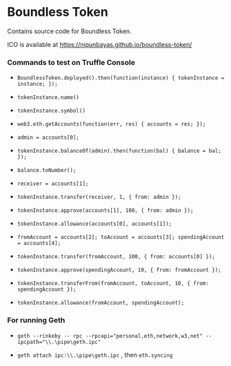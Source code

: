 # Boundless Token
Contains source code for Boundless Token.

ICO is available at https://nipunbayas.github.io/boundless-token/

### Commands to test on Truffle Console

- ```BoundlessToken.deployed().then(function(instance) { tokenInstance = instance; });```

- ```tokenInstance.name()```

- ```tokenInstance.symbol()```

- ```web3.eth.getAccounts(function(err, res) { accounts = res; });```

- ```admin = accounts[0];```

- ```tokenInstance.balanceOf(admin).then(function(bal) { balance = bal; });```

- ```balance.toNumber();```

- ```receiver = accounts[1];```

- ```tokenInstance.transfer(receiver, 1, { from: admin });```

- ```tokenInstance.approve(accounts[1], 100, { from: admin });```

- ```tokenInstance.allowance(accounts[0], accounts[1]);```

- ```fromAccount = accounts[2]; toAccount = accounts[3]; spendingAccount = accounts[4];```

- ```tokenInstance.transfer(fromAccount, 100, { from: accounts[0] });```

- ```tokenInstance.approve(spendingAccount, 10, { from: fromAccount });```

- ```tokenInstance.transferFrom(fromAccount, toAccount, 10, { from: spendingAccount });```

- ```tokenInstance.allowance(fromAccount, spendingAccount);```

### For running Geth

- ```geth --rinkeby -- rpc --rpcapi="personal,eth,network,w3,net" --ipcpath="\\.\pipe\geth.ipc"```

- ```geth attach ipc:\\.\pipe\geth.ipc``` , then ```eth.syncing```
